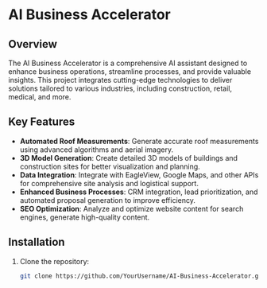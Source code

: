 # AI Business Accelerator

## Overview
The AI Business Accelerator is a comprehensive AI assistant designed to enhance business operations, streamline processes, and provide valuable insights. This project integrates cutting-edge technologies to deliver solutions tailored to various industries, including construction, retail, medical, and more.

## Key Features
- **Automated Roof Measurements**: Generate accurate roof measurements using advanced algorithms and aerial imagery.
- **3D Model Generation**: Create detailed 3D models of buildings and construction sites for better visualization and planning.
- **Data Integration**: Integrate with EagleView, Google Maps, and other APIs for comprehensive site analysis and logistical support.
- **Enhanced Business Processes**: CRM integration, lead prioritization, and automated proposal generation to improve efficiency.
- **SEO Optimization**: Analyze and optimize website content for search engines, generate high-quality content.

## Installation
1. Clone the repository:
   ```sh
   git clone https://github.com/YourUsername/AI-Business-Accelerator.git
